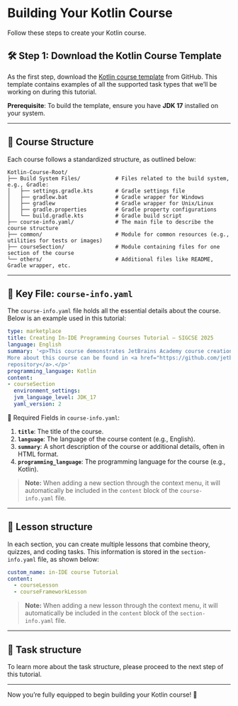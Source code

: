 # Building Your Kotlin Course

Follow these steps to create your Kotlin course.

## 🛠 Step 1: Download the Kotlin Course Template

As the first step, download the [Kotlin course template](https://github.com/jetbrains-academy/kotlin-course-template/tree/main) from GitHub. 
This template contains examples of all the supported task types that we’ll be working on during this tutorial.

**Prerequisite**: To build the template, ensure you have **JDK 17** installed on your system.

---

## 📂 Course Structure

Each course follows a standardized structure, as outlined below:


```
Kotlin-Course-Root/
├── Build System Files/           # Files related to the build system, e.g., Gradle:
│   ├── settings.gradle.kts       # Gradle settings file  
│   ├── gradlew.bat               # Gradle wrapper for Windows  
│   ├── gradlew                   # Gradle wrapper for Unix/Linux  
│   ├── gradle.properties         # Gradle property configurations  
│   └── build.gradle.kts          # Gradle build script  
├── course-info.yaml/             # The main file to describe the course structure  
├── common/                       # Module for common resources (e.g., utilities for tests or images)  
├── courseSection/                # Module containing files for one section of the course  
└── others/                       # Additional files like README, Gradle wrapper, etc.
```


---

## 📜 Key File: `course-info.yaml`

The `course-info.yaml` file holds all the essential details about the course. Below is an example used in this tutorial:


```yaml  
type: marketplace  
title: Creating In-IDE Programming Courses Tutorial – SIGCSE 2025  
language: English  
summary: '<p>This course demonstrates JetBrains Academy course creation process.  
More about this course can be found in <a href="https://github.com/jetbrains-academy/sigcse-2025-in-ide-tutorial/tree/main/Part1-Creating-In-IDE-Course">this  
repository</a>.</p>'  
programming_language: Kotlin  
content:
- courseSection  
  environment_settings:  
  jvm_language_level: JDK_17  
  yaml_version: 2
```



🔑 Required Fields in `course-info.yaml`:

1. **`title`**: The title of the course.
2. **`language`**: The language of the course content (e.g., English).
3. **`summary`**: A short description of the course or additional details, often in HTML format.
4. **`programming_language`**: The programming language for the course (e.g., Kotlin).

> **Note:** When adding a new section through the context menu, it will automatically be included in the `content` block of the `course-info.yaml` file.  
 
---

## 📂 Lesson structure

In each section, you can create multiple lessons that combine theory, quizzes, and coding tasks. 
This information is stored in the `section-info.yaml` file, as shown below:

```yaml
custom_name: in-IDE course Tutorial
content:
  - courseLesson
  - courseFrameworkLesson
```

> **Note:** When adding a new lesson through the context menu, it will automatically be included in the `content` block of the `section-info.yaml` file.  

---

## 📂 Task structure 

To learn more about the task structure, please proceed to the next step of this tutorial.

---  

Now you’re fully equipped to begin building your Kotlin course! 🎉   
 